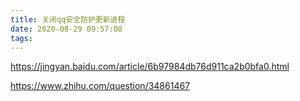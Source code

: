 ```yaml
---
title: 关闭qq安全防护更新进程
date: 2020-08-29 09:57:08
tags:
---
```


https://jingyan.baidu.com/article/6b97984db76d911ca2b0bfa0.html

https://www.zhihu.com/question/34861467